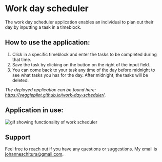 # Work day scheduler
The work day scheduler application enables an individual to plan out their day by inputting a task in a timeblock.

## How to use the application:

1. Click in a specific timeblock and enter the tasks to be completed during that time.
2. Save the task by clicking on the button on the right of the input field.
3. You can come back to your task any time of the day before midnight to see what tasks you has for the day. After midnight, the tasks will be deleted.

*The deployed application can be found here: https://veggiepilot.github.io/work-day-scheduler/*.

## Application in use:

![gif showing functionality of work scheduler](assets/work-scheduler.gif)

## Support
Feel free to reach out if you have any questions or suggestions. My email is johanneschitura@gmail.com.
